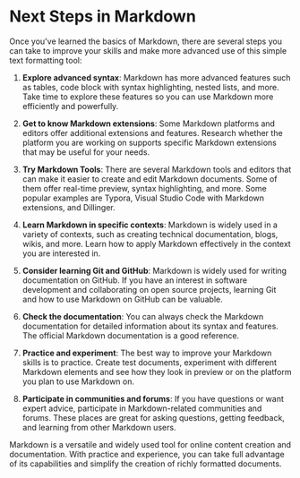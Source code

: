 # Next Steps in Markdown

Once you've learned the basics of Markdown, there are several steps you can take to improve your skills and make more advanced use of this simple text formatting tool:

1. **Explore advanced syntax**: Markdown has more advanced features such as tables, code block with syntax highlighting, nested lists, and more. Take time to explore these features so you can use Markdown more efficiently and powerfully.

2. **Get to know Markdown extensions**: Some Markdown platforms and editors offer additional extensions and features. Research whether the platform you are working on supports specific Markdown extensions that may be useful for your needs.

3. **Try Markdown Tools**: There are several Markdown tools and editors that can make it easier to create and edit Markdown documents. Some of them offer real-time preview, syntax highlighting, and more. Some popular examples are Typora, Visual Studio Code with Markdown extensions, and Dillinger.

4. **Learn Markdown in specific contexts**: Markdown is widely used in a variety of contexts, such as creating technical documentation, blogs, wikis, and more. Learn how to apply Markdown effectively in the context you are interested in.

5. **Consider learning Git and GitHub**: Markdown is widely used for writing documentation on GitHub. If you have an interest in software development and collaborating on open source projects, learning Git and how to use Markdown on GitHub can be valuable.

6. **Check the documentation**: You can always check the Markdown documentation for detailed information about its syntax and features. The official Markdown documentation is a good reference.

7. **Practice and experiment**: The best way to improve your Markdown skills is to practice. Create test documents, experiment with different Markdown elements and see how they look in preview or on the platform you plan to use Markdown on.

8. **Participate in communities and forums**: If you have questions or want expert advice, participate in Markdown-related communities and forums. These places are great for asking questions, getting feedback, and learning from other Markdown users.

Markdown is a versatile and widely used tool for online content creation and documentation. With practice and experience, you can take full advantage of its capabilities and simplify the creation of richly formatted documents.